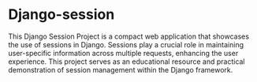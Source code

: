 # Django-session
This Django Session Project is a compact web application that showcases the use of sessions in Django. Sessions play a crucial role in maintaining user-specific information across multiple requests, enhancing the user experience. This project serves as an educational resource and practical demonstration of session management within the Django framework.
